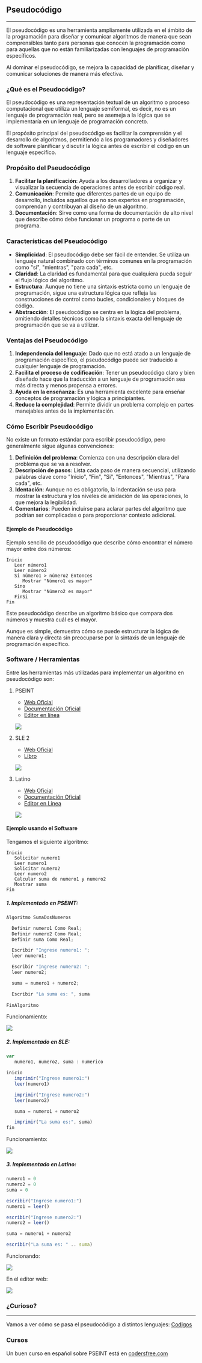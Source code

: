 ## Pseudocódigo
---
El pseudocódigo es una herramienta ampliamente utilizada en el ámbito de la programación para diseñar y comunicar algoritmos de manera que sean comprensibles tanto para personas que conocen la programación como para aquellas que no están familiarizadas con lenguajes de programación específicos.

 Al dominar el pseudocódigo, se mejora la capacidad de planificar, diseñar y comunicar soluciones de manera más efectiva.

### ¿Qué es el Pseudocódigo?

El pseudocódigo es una representación textual de un algoritmo o proceso computacional que utiliza un lenguaje semiformal, es decir, no es un lenguaje de programación real, pero se asemeja a la lógica que se implementaría en un lenguaje de programación concreto. 

El propósito principal del pseudocódigo es facilitar la comprensión y el desarrollo de algoritmos, permitiendo a los programadores y diseñadores de software planificar y discutir la lógica antes de escribir el código en un lenguaje específico.

### Propósito del Pseudocódigo

1. **Facilitar la planificación**: Ayuda a los desarrolladores a organizar y visualizar la secuencia de operaciones antes de escribir código real.
2. **Comunicación**: Permite que diferentes partes de un equipo de desarrollo, incluidos aquellos que no son expertos en programación, comprendan y contribuyan al diseño de un algoritmo.
3. **Documentación**: Sirve como una forma de documentación de alto nivel que describe cómo debe funcionar un programa o parte de un programa.

### Características del Pseudocódigo

- **Simplicidad**: El pseudocódigo debe ser fácil de entender. Se utiliza un lenguaje natural combinado con términos comunes en la programación como "si", "mientras", "para cada", etc.
- **Claridad**: La claridad es fundamental para que cualquiera pueda seguir el flujo lógico del algoritmo.
- **Estructura**: Aunque no tiene una sintaxis estricta como un lenguaje de programación, sigue una estructura lógica que refleja las construcciones de control como bucles, condicionales y bloques de código.
- **Abstracción**: El pseudocódigo se centra en la lógica del problema, omitiendo detalles técnicos como la sintaxis exacta del lenguaje de programación que se va a utilizar.

### Ventajas del Pseudocódigo

1. **Independencia del lenguaje**: Dado que no está atado a un lenguaje de programación específico, el pseudocódigo puede ser traducido a cualquier lenguaje de programación.
2. **Facilita el proceso de codificación**: Tener un pseudocódigo claro y bien diseñado hace que la traducción a un lenguaje de programación sea más directa y menos propensa a errores.
3. **Ayuda en la enseñanza**: Es una herramienta excelente para enseñar conceptos de programación y lógica a principiantes.
4. **Reduce la complejidad**: Permite dividir un problema complejo en partes manejables antes de la implementación.

### Cómo Escribir Pseudocódigo

No existe un formato estándar para escribir pseudocódigo, pero generalmente sigue algunas convenciones:

1. **Definición del problema**: Comienza con una descripción clara del problema que se va a resolver.
2. **Descripción de pasos**: Lista cada paso de manera secuencial, utilizando palabras clave como "Inicio", "Fin", "Si", "Entonces", "Mientras", "Para cada", etc.
3. **Identación**: Aunque no es obligatorio, la indentación se usa para mostrar la estructura y los niveles de anidación de las operaciones, lo que mejora la legibilidad.
4. **Comentarios**: Pueden incluirse para aclarar partes del algoritmo que podrían ser complicadas o para proporcionar contexto adicional.

#### Ejemplo de Pseudocódigo

Ejemplo sencillo de pseudocódigo que describe cómo encontrar el número mayor entre dos números:

```
Inicio
   Leer número1
   Leer número2
   Si número1 > número2 Entonces
      Mostrar "Número1 es mayor"
   Sino
      Mostrar "Número2 es mayor"
   FinSi
Fin
```

Este pseudocódigo describe un algoritmo básico que compara dos números y muestra cuál es el mayor. 

Aunque es simple, demuestra cómo se puede estructurar la lógica de manera clara y directa sin preocuparse por la sintaxis de un lenguaje de programación específico.

### Software / Herramientas
Entre las herramientas más utilizadas para implementar un algoritmo en pseudocódigo son:

1. PSEINT
   - [Web Oficial](https://pseint.sourceforge.net/)
   - [Documentación Oficial](https://pseint.sourceforge.net/index.php?page=features.php)
   - [Editor en línea](https://www.rollapp.com/app/pseint)

   ![](images/2024-08-25-18-11-04.png)

2. SLE 2
   - [Web Oficial](https://www.cnc.una.py/sl/SL-index.html)
   - [Libro](https://www.cnc.una.py/sl/libro-sl.pdf)

   ![](images/2024-08-25-18-13-03.png)

3. Latino
   - [Web Oficial](https://www.lenguajelatino.org/)
   - [Documentación Oficial](https://manual.lenguajelatino.org/es/stable/ejemplos/Mi-Primer-Programa.html)
   - [Editor en Línea](https://editorlatino.blogspot.com/)
   
   ![](images/2024-08-25-18-16-56.png)


#### Ejemplo usando el Software

Tengamos el siguiente algoritmo:

```
Inicio
   Solicitar numero1
   Leer numero1
   Solicitar numero2
   Leer numero2
   Calcular suma de numero1 y numero2
   Mostrar suma
Fin
```

##### 1. Implementado en PSEINT:
```java
Algoritmo SumaDosNumeros

  Definir numero1 Como Real;
  Definir numero2 Como Real;
  Definir suma Como Real;

  Escribir "Ingrese numero1: ";
  leer numero1;

  Escribir "Ingrese numero2: ";
  leer numero2;

  suma = numero1 + numero2;

  Escribir "La suma es: ", suma
	
FinAlgoritmo
```

Funcionamiento:

![](images/2024-08-25-18-24-06.png)

##### 2. Implementado en SLE:
```javascript
var
   numero1, numero2, suma : numerico

inicio
   imprimir("Ingrese numero1:")
   leer(numero1)

   imprimir("Ingrese numero2:")
   leer(numero2)

   suma = numero1 + numero2

   imprimir("La suma es:", suma)
fin
```

Funcionamiento:

![](images/2024-08-25-18-31-49.png)


##### 3. Implementado en Latino:

```javascript
numero1 = 0
numero2 = 0
suma = 0

escribir("Ingrese numero1:")
numero1 = leer()

escribir("Ingrese numero2:")
numero2 = leer()

suma = numero1 + numero2

escribir("La suma es: " .. suma)

```

Funcionando:

![](images/2024-08-25-18-38-23.png)

En el editor web:

![](images/2024-08-25-18-49-58.png)

### ¿Curioso?
---
Vamos a ver cómo se pasa el pseudocódigo a distintos lenguajes: [Codigos](02.ExtraCodigo.md)

### Cursos
Un buen curso en español sobre PSEINT está en [codersfree.com](https://codersfree.com/cursos/fundamentos-de-programacion-con-pseint)
